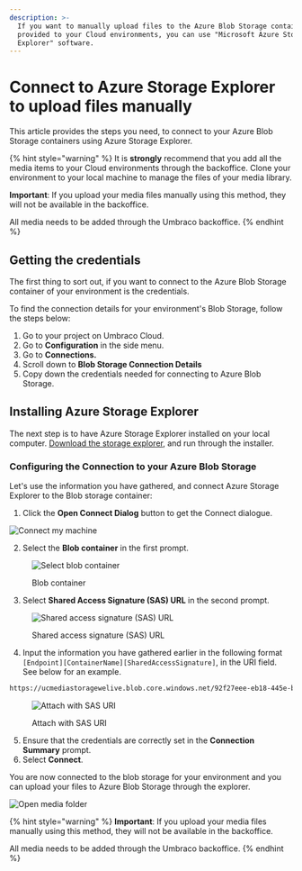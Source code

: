 ```yaml
---
description: >-
  If you want to manually upload files to the Azure Blob Storage container
  provided to your Cloud environments, you can use "Microsoft Azure Storage
  Explorer" software.
---
```


# Connect to Azure Storage Explorer to upload files manually

This article provides the steps you need, to connect to your Azure Blob Storage containers using Azure Storage Explorer.

{% hint style="warning" %}
It is **strongly** recommend that you add all the media items to your Cloud environments through the backoffice. Clone your environment to your local machine to manage the files of your media library.

**Important**: If you upload your media files manually using this method, they will not be available in the backoffice.

All media needs to be added through the Umbraco backoffice.
{% endhint %}

## Getting the credentials

The first thing to sort out, if you want to connect to the Azure Blob Storage container of your environment is the credentials.

To find the connection details for your environment's Blob Storage, follow the steps below:

1. Go to your project on Umbraco Cloud.
2. Go to **Configuration** in the side menu.
3. Go to **Connections.**
4. Scroll down to **Blob Storage Connection Details**
5. Copy down the credentials needed for connecting to Azure Blob Storage.

## Installing Azure Storage Explorer

The next step is to have Azure Storage Explorer installed on your local computer. [Download the storage explorer](https://azure.microsoft.com/en-us/features/storage-explorer/), and run through the installer.

### Configuring the Connection to your Azure Blob Storage

Let's use the information you have gathered, and connect Azure Storage Explorer to the Blob storage container:

1. Click the **Open Connect Dialog** button to get the Connect dialogue.

![Connect my machine](../images/storage-explorer-connection.png)

2. Select the **Blob container** in the first prompt.

<figure><img src="../../../../.gitbook/assets/image (84).png" alt="Select blob container"><figcaption><p>Blob container</p></figcaption></figure>

3. Select **Shared Access Signature (SAS) URL** in the second prompt.

<figure><img src="../../../../.gitbook/assets/image (85).png" alt="Shared access signature (SAS) URL"><figcaption><p>Shared access signature (SAS) URL</p></figcaption></figure>

4. Input the information you have gathered earlier in the following format `[Endpoint][ContainerName][SharedAccessSignature]`, in the URI field. See below for an example.

```xml
https://ucmediastoragewelive.blob.core.windows.net/92f27eee-eb18-445e-b9e4-c7a98bd209c0?sv=2019-07-07&sr=c&si=umbraco&sig=U92YZXOdzhp7JFLzj6MH%2BeugDgEelgzpB56o1XfD1%2BU%3D&spr=https
```

<figure><img src="../../../../.gitbook/assets/image (86).png" alt="Attach with SAS URI"><figcaption><p>Attach with SAS URI</p></figcaption></figure>

5. Ensure that the credentials are correctly set in the **Connection Summary** prompt.
6. Select **Connect**.

You are now connected to the blob storage for your environment and you can upload your files to Azure Blob Storage through the explorer.

![Open media folder](../images/storage-explorer-connected.png)

{% hint style="warning" %}
**Important**: If you upload your media files manually using this method, they will not be available in the backoffice.

All media needs to be added through the Umbraco backoffice.
{% endhint %}

